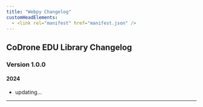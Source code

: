 ```yaml
---
title: "Webpy Changelog"
customHeadElements:
  - <link rel="manifest" href="manifest.json" />
---
```



## CoDrone EDU Library Changelog

### Version 1.0.0
#### 2024
- updating...

<hr/>

